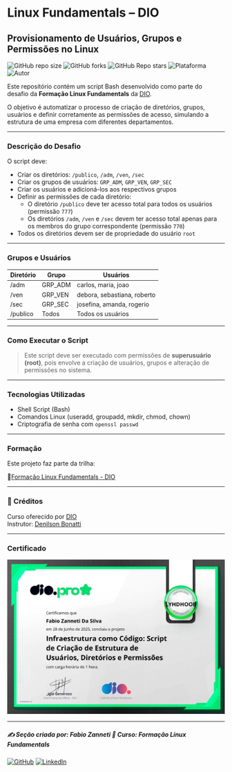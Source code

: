 # Linux Fundamentals – DIO

## Provisionamento de Usuários, Grupos e Permissões no Linux

![GitHub repo size](https://img.shields.io/github/repo-size/fzanneti/DIO-linux-fundamentals-training)
![GitHub forks](https://img.shields.io/github/forks/fzanneti/DIO-linux-fundamentals-training?style=social)
![GitHub Repo stars](https://img.shields.io/github/stars/fzanneti/DIO-linux-fundamentals-training?style=social)
![Plataforma](https://img.shields.io/badge/Powered%20by-DIO.io-red?logo=data:image/svg+xml;base64,PHN2ZyBmaWxsPSIjZmZmIiB2aWV3Qm94PSIwIDAgMzIgMzIiIHhtbG5zPSJodHRwOi8vd3d3LnczLm9yZy8yMDAwL3N2ZyI+PHBhdGggZD0iTTYuNzEgMy4yNWMtMi44OCAxLjQxLTUuMDcgNC4yMy01LjA3IDcuNzYgMCAzLjU4IDIuMjggNi43IDUuMzMgOC4xNSAxLjgzLS42MiAyLjQtMi4yNiAyLjQtMy44MSAwLS4yMy0uMDItLjQ1LS4wNS0uNjZBLjQ0LjQ0IDAgMDExMC4xIDExYy4yNC0uNzUuMTEtMS41My0uMy0yLjIyQzguOTIgNy45NiA3LjMzIDcuNSA1Ljc0IDcuNjZhNS41NSA1LjU1IDAgM)
![Autor](https://img.shields.io/badge/Autor-fzanneti-blue?style=flat-square&logo=github)

Este repositório contém um script Bash desenvolvido como parte do desafio da **Formação Linux Fundamentals** da [DIO](https://www.dio.me/).

O objetivo é automatizar o processo de criação de diretórios, grupos, usuários e definir corretamente as permissões de acesso, simulando a estrutura de uma empresa com diferentes departamentos.

---

### Descrição do Desafio

O script deve:

- Criar os diretórios: `/publico`, `/adm`, `/ven`, `/sec`
- Criar os grupos de usuários: `GRP_ADM`, `GRP_VEN`, `GRP_SEC`
- Criar os usuários e adicioná-los aos respectivos grupos
- Definir as permissões de cada diretório:
  - O diretório `/publico` deve ter acesso total para todos os usuários (permissão `777`)
  - Os diretórios `/adm`, `/ven` e `/sec` devem ter acesso total apenas para os membros do grupo correspondente (permissão `770`)
- Todos os diretórios devem ser de propriedade do usuário `root`

---

### Grupos e Usuários

| Diretório | Grupo     | Usuários                      |
|----------|-----------|-------------------------------|
| /adm     | GRP_ADM   | carlos, maria, joao           |
| /ven     | GRP_VEN   | debora, sebastiana, roberto   |
| /sec     | GRP_SEC   | josefina, amanda, rogerio     |
| /publico | Todos     | Todos os usuários              |

---

### Como Executar o Script

> Este script deve ser executado com permissões de **superusuário (root)**, pois envolve a criação de usuários, grupos e alteração de permissões no sistema.

---

### Tecnologias Utilizadas

- Shell Script (Bash)
- Comandos Linux (useradd, groupadd, mkdir, chmod, chown)
- Criptografia de senha com `openssl passwd`

---

### Formação

Este projeto faz parte da trilha:

🔗[Formação Linux Fundamentals - DIO](https://web.dio.me/track/formacao-linux-fundamentals)

---

### 🤝 Créditos

Curso oferecido por [DIO](https://www.dio.me/)        
Instrutor: [Denilson Bonatti](https://github.com/denilsonbonatti)

---

### Certificado

<img src="https://github.com/fzanneti/DIO-linux-fundamentals-training/blob/main/Assets/images/certificados/7-infraestrutura-como-codigo-script-de-criacao-de-estrutura-de-usuarios-diretorios-e-permissoes.jpg" alt="Certificado" width="600px">

---

##### ✍️ Seção criada por: Fabio Zanneti 🎯 Curso: Formação Linux Fundamentals
[![GitHub](https://img.shields.io/badge/GitHub-fzanneti-181717?style=flat&logo=github)](https://github.com/fzanneti)
[![LinkedIn](https://img.shields.io/badge/LinkedIn-fzanneti-0A66C2?style=flat&logo=linkedin&logoColor=white)](https://linkedin.com/in/fzanneti)